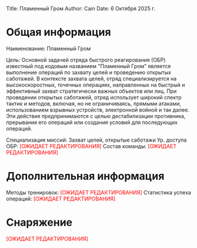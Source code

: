 Title: Пламенный Гром
Author: Cain
Date: 6 Октября 2025 г.

# Общая информация
Наименование: Пламенный Гром

Цель: Основной задачей отряда быстрого реагирования (ОБР) известный под кодовым названием "Пламенный Гром" является выполнение операций по захвату целей и проведению открытых саботажей. В контексте захвата целей, отряд специализируется на высокоскоростных, точечных операциях, направленных на быстрый и эффективный захват стратегически важных объектов или лиц. При проведении открытых саботажей, отряд использует широкий спектр тактик и методов, включая, но не ограничиваясь, прямыми атаками, использованием взрывных устройств, электронной войной и так далее. Эти действия предпринимаются с целью дестабилизации противника, прерывания его операций или создания условий для последующих операций.

Специализация миссий: Захват целей, открытые саботажи
Ур. доступа ОБР: <span style="color:red">[ОЖИДАЕТ РЕДАКТИРОВАНИЯ]</span>
Состав команды: <span style="color:red">[ОЖИДАЕТ РЕДАКТИРОВАНИЯ]</span>

# Дополнительная информация
Методы тренировок: <span style="color:red">[ОЖИДАЕТ РЕДАКТИРОВАНИЯ]</span>
Статистика успеха операций: <span style="color:red">[ОЖИДАЕТ РЕДАКТИРОВАНИЯ]</span>

# Снаряжение
<span style="color:red">[ОЖИДАЕТ РЕДАКТИРОВАНИЯ]</span>
